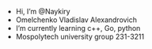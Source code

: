 - Hi, I’m @Naykiry
- Omelchenko Vladislav Alexandrovich
- I’m currently learning с++, Go, python
- Mospolytech university group 231-3211
  
